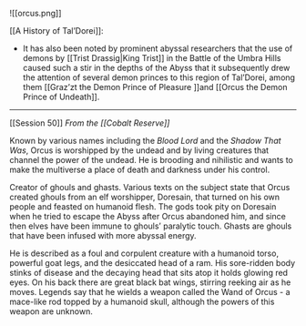 ![[orcus.png]]

[[A History of Tal’Dorei]]:
- It has also been noted by prominent abyssal researchers that the use of demons by [[Trist Drassig|King Trist]] in the Battle of the Umbra Hills caused such a stir in the depths of the Abyss that it subsequently drew the attention of several demon princes to this region of Tal’Dorei, among them [[Graz’zt the Demon Prince of Pleasure ]]and [[Orcus the Demon Prince of Undeath]].

---
[[Session 50]]
*From the [[Cobalt Reserve]]*

Known by various names including the *Blood Lord* and the *Shadow That Was*, Orcus is worshipped by the undead and by living creatures that channel the power of the undead. He is brooding and nihilistic and wants to make the multiverse a place of death and darkness under his control. 

Creator of ghouls and ghasts. Various texts on the subject state that Orcus created ghouls from an elf worshipper, Doresain, that turned on his own people and feasted on humanoid flesh. The gods took pity on Doresain when he tried to escape the Abyss after Orcus abandoned him, and since then elves have been immune to ghouls’ paralytic touch. Ghasts are ghouls that have been infused with more abyssal energy.

He is described as a foul and corpulent creature with a humanoid torso, powerful goat legs, and the desiccated head of a ram. His sore-ridden body stinks of disease and the decaying head that sits atop it holds glowing red eyes. On his back there are great black bat wings, stirring reeking air as he moves. Legends say that he wields a weapon called the Wand of Orcus - a mace-like rod topped by a humanoid skull, although the powers of this weapon are unknown.